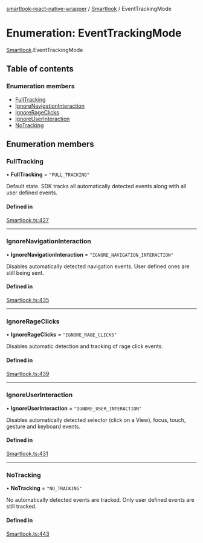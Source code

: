 [smartlook-react-native-wrapper](../README.md) / [Smartlook](../modules/Smartlook.md) / EventTrackingMode

# Enumeration: EventTrackingMode

[Smartlook](../modules/Smartlook.md).EventTrackingMode

## Table of contents

### Enumeration members

- [FullTracking](Smartlook.EventTrackingMode.md#fulltracking)
- [IgnoreNavigationInteraction](Smartlook.EventTrackingMode.md#ignorenavigationinteraction)
- [IgnoreRageClicks](Smartlook.EventTrackingMode.md#ignorerageclicks)
- [IgnoreUserInteraction](Smartlook.EventTrackingMode.md#ignoreuserinteraction)
- [NoTracking](Smartlook.EventTrackingMode.md#notracking)

## Enumeration members

### FullTracking

• **FullTracking** = `"FULL_TRACKING"`

Default state. SDK tracks all automatically detected events along with all user defined events.

#### Defined in

[Smartlook.ts:427](https://github.com/smartlook/smartlook-react-native-bridge/blob/096ea4e/src/Smartlook.ts#L427)

___

### IgnoreNavigationInteraction

• **IgnoreNavigationInteraction** = `"IGNORE_NAVIGATION_INTERACTION"`

Disables automatically detected navigation events. User defined ones are still being sent.

#### Defined in

[Smartlook.ts:435](https://github.com/smartlook/smartlook-react-native-bridge/blob/096ea4e/src/Smartlook.ts#L435)

___

### IgnoreRageClicks

• **IgnoreRageClicks** = `"IGNORE_RAGE_CLICKS"`

Disables automatic detection and tracking of rage click events.

#### Defined in

[Smartlook.ts:439](https://github.com/smartlook/smartlook-react-native-bridge/blob/096ea4e/src/Smartlook.ts#L439)

___

### IgnoreUserInteraction

• **IgnoreUserInteraction** = `"IGNORE_USER_INTERACTION"`

Disables automatically detected selector (click on a View), focus, touch, gesture and keyboard events.

#### Defined in

[Smartlook.ts:431](https://github.com/smartlook/smartlook-react-native-bridge/blob/096ea4e/src/Smartlook.ts#L431)

___

### NoTracking

• **NoTracking** = `"NO_TRACKING"`

No automatically detected events are tracked. Only user defined events are still tracked.

#### Defined in

[Smartlook.ts:443](https://github.com/smartlook/smartlook-react-native-bridge/blob/096ea4e/src/Smartlook.ts#L443)
